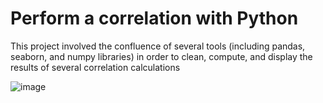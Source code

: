 # Perform a correlation with Python
This project involved the confluence of several tools (including pandas, seaborn, and numpy libraries) in order to clean, compute, and display the results of several correlation calculations

![image](https://github.com/user-attachments/assets/da4b5600-2035-4ee4-91f9-0422151f56bc)

